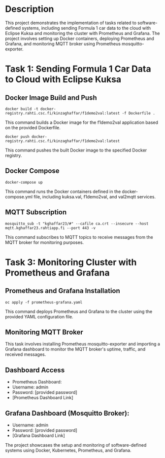 # Description

This project demonstrates the implementation of tasks related to software-defined systems, including sending Formula 1 car data to the cloud with Eclipse Kuksa and monitoring the cluster with Prometheus and Grafana. The project involves setting up Docker containers, deploying Prometheus and Grafana, and monitoring MQTT broker using Prometheus mosquitto-exporter.

# Task 1: Sending Formula 1 Car Data to Cloud with Eclipse Kuksa
## Docker Image Build and Push

`docker build -t docker-registry.rahti.csc.fi/kinzaghaffar/f1demo2val:latest -f Dockerfile .`

This command builds a Docker image for the f1demo2val application based on the provided Dockerfile.

`docker push docker-registry.rahti.csc.fi/kinzaghaffar/f1demo2val:latest`

This command pushes the built Docker image to the specified Docker registry.

## Docker Compose
`docker-compose up`

This command runs the Docker containers defined in the docker-compose.yml file, including kuksa.val, f1demo2val, and val2mqtt services.

## MQTT Subscription
`mosquitto_sub -t "kghaffar23/#" --cafile ca.crt --insecure --host mqtt.kghaffar23.rahtiapp.fi --port 443 -v`

This command subscribes to MQTT topics to receive messages from the MQTT broker for monitoring purposes.

# Task 3: Monitoring Cluster with Prometheus and Grafana
## Prometheus and Grafana Installation
`oc apply -f prometheus-grafana.yaml`

This command deploys Prometheus and Grafana to the cluster using the provided YAML configuration file.

## Monitoring MQTT Broker
This task involves installing Prometheus mosquitto-exporter and importing a Grafana dashboard to monitor the MQTT broker's uptime, traffic, and received messages.

## Dashboard Access
- Prometheus Dashboard:
- Username: admin
- Password: [provided password]
- [Prometheus Dashboard Link]

## Grafana Dashboard (Mosquitto Broker):
- Username: admin
- Password: [provided password]
- [Grafana Dashboard Link]

The project showcases the setup and monitoring of software-defined systems using Docker, Kubernetes, Prometheus, and Grafana.
